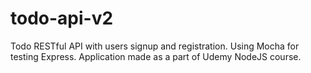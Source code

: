 # todo-api-v2
Todo RESTful API with users signup and registration. 
Using Mocha for testing Express.
Application made as a part of Udemy NodeJS course.
